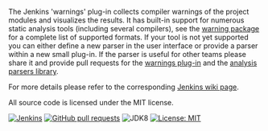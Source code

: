 The Jenkins 'warnings' plug-in collects compiler warnings of the project modules and visualizes the results. 
It has built-in support for numerous static analysis tools (including several compilers), see the 
[warning package](src/main/java/io/jenkins/plugins/analysis/warnings) 
for a complete list of supported formats. If your tool is not yet supported you can either define a new parser in the
user interface or provide a parser within a new small plug-in. If the parser is useful for other teams please share it 
and provide pull requests for the [warnings plug-in](https://github.com/jenkinsci/warnings-plugin/pulls) and 
the [analysis parsers library](https://github.com/jenkinsci/analysis-model/).

For more details please refer to the corresponding [Jenkins wiki page](https://wiki.jenkins.io/x/G4CGAQ).

All source code is licensed under the MIT license.

[![Jenkins](https://ci.jenkins.io/job/Plugins/job/warnings-plugin/job/3.0/badge/icon)](https://ci.jenkins.io/job/Plugins/job/warnings-plugin/job/3.0/)
[![GitHub pull requests](https://img.shields.io/github/issues-pr/jenkinsci/warnings-plugin.svg)](https://github.com/jenkinsci/warnings-plugin/pulls)
![JDK8](https://img.shields.io/badge/jdk-8-yellow.svg)
[![License: MIT](https://img.shields.io/badge/license-MIT-yellow.svg)](https://opensource.org/licenses/MIT)

